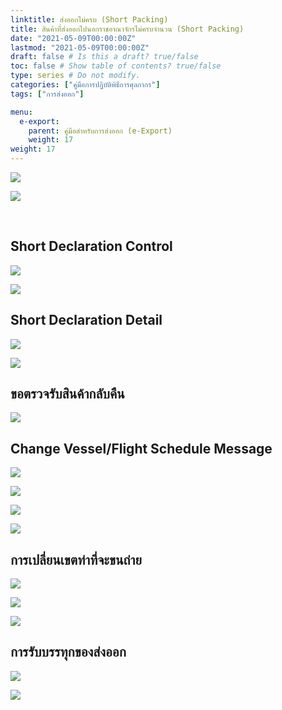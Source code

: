 ```yaml
---
linktitle: ส่งออกไม่ครบ (Short Packing)
title: สินค้าที่ส่งออกไปนอกราชอาณาจักรไม่ครบจำนวน (Short Packing)
date: "2021-05-09T00:00:00Z"
lastmod: "2021-05-09T00:00:00Z"
draft: false # Is this a draft? true/false
toc: false # Show table of contents? true/false
type: series # Do not modify.
categories: ["คู่มือการปฏิบัติพิธีการศุลกากร"]
tags: ["การส่งออก"]

menu:
  e-export:
    parent: คู่มือสำหรับการส่งออก (e-Export)
    weight: 17
weight: 17
---
```


![](../img/e-Export-guidejpg_Page86.jpg)

![](../img/e-Export-guidejpg_Page87.jpg)

<br>

## Short Declaration Control

![](../img/e-Export-guidejpg_Page88.jpg)

![](../img/e-Export-guidejpg_Page89.jpg)

## Short Declaration Detail

![](../img/e-Export-guidejpg_Page90.jpg)

![](../img/e-Export-guidejpg_Page91.jpg)

## ขอตรวจรับสินค้ากลับคืน

![](../img/e-Export-guidejpg_Page92.jpg)

## Change Vessel/Flight Schedule Message

![](../img/e-Export-guidejpg_Page93.jpg)

![](../img/e-Export-guidejpg_Page94.jpg)

![](../img/e-Export-guidejpg_Page95.jpg)

![](../img/e-Export-guidejpg_Page96.jpg)

## การเปลี่ยนเขตท่าที่จะขนถ่าย

![](../img/e-Export-guidejpg_Page97.jpg)

![](../img/e-Export-guidejpg_Page98.jpg)

![](../img/e-Export-guidejpg_Page99.jpg)

## การรับบรรทุกของส่งออก

![](../img/e-Export-guidejpg_Page100.jpg)

![](../img/e-Export-guidejpg_Page101.jpg)